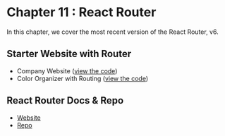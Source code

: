 # Chapter 11 : React Router

In this chapter, we cover the most recent version of the React Router, v6.

## Starter Website with Router

- Company Website ([view the code](https://github.com/MoonHighway/learning-react/blob/master/chapter-11/company-website/))
- Color Organizer with Routing ([view the code](https://github.com/MoonHighway/learning-react/blob/master/chapter-11/color-organizer/))

## React Router Docs & Repo

- [Website](https://reacttraining.com/react-router/)
- [Repo](https://github.com/ReactTraining/react-router)
